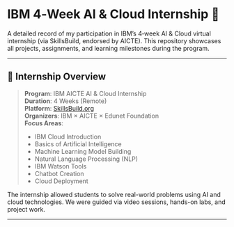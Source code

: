 # IBM 4‑Week AI & Cloud Internship 🚀

A detailed record of my participation in IBM’s 4‑week AI & Cloud virtual internship (via SkillsBuild, endorsed by AICTE). This repository showcases all projects, assignments, and learning milestones during the program.

---

## 🎯 Internship Overview

> **Program**: IBM AICTE AI & Cloud Internship  
> **Duration**: 4 Weeks (Remote)  
> **Platform**: [SkillsBuild.org](https://skillsbuild.org/)  
> **Organizers**: IBM × AICTE × Edunet Foundation  
> **Focus Areas**:  
> - IBM Cloud Introduction  
> - Basics of Artificial Intelligence  
> - Machine Learning Model Building  
> - Natural Language Processing (NLP)  
> - IBM Watson Tools  
> - Chatbot Creation  
> - Cloud Deployment  

The internship allowed students to solve real-world problems using AI and cloud technologies. We were guided via video sessions, hands-on labs, and project work.

---


